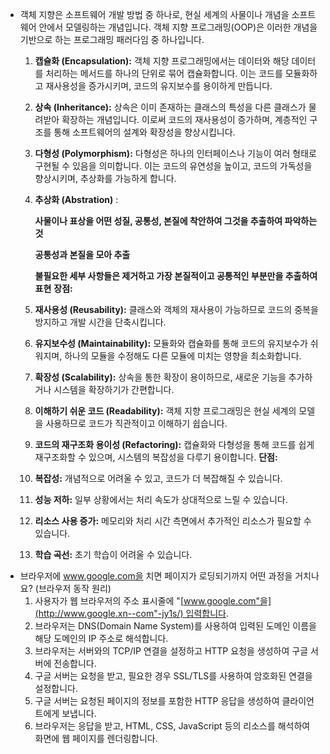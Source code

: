 -   객체 지향은 소프트웨어 개발 방법 중 하나로, 현실 세계의 사물이나 개념을 소프트웨어 안에서 모델링하는 개념입니다. 객체 지향 프로그래밍(OOP)은 이러한 개념을 기반으로 하는 프로그래밍 패러다임 중 하나입니다.
    1. **캡슐화 (Encapsulation):** 객체 지향 프로그래밍에서는 데이터와 해당 데이터를 처리하는 메서드를 하나의 단위로 묶어 캡슐화합니다. 이는 코드를 모듈화하고 재사용성을 증가시키며, 코드의 유지보수를 용이하게 만듭니다.
    2. **상속 (Inheritance):** 상속은 이미 존재하는 클래스의 특성을 다른 클래스가 물려받아 확장하는 개념입니다. 이로써 코드의 재사용성이 증가하며, 계층적인 구조를 통해 소프트웨어의 설계와 확장성을 향상시킵니다.
    3. **다형성 (Polymorphism):** 다형성은 하나의 인터페이스나 기능이 여러 형태로 구현될 수 있음을 의미합니다. 이는 코드의 유연성을 높이고, 코드의 가독성을 향상시키며, 추상화를 가능하게 합니다.
    4. **추상화 (Abstration)** :

        **사물이나 표상을 어떤 성질, 공통성, 본질에 착안하여 그것을 추출하여 파악하는 것**

        **공통성과 본질을 모아 추출**

        **불필요한 세부 사항들은 제거하고 가장 본질적이고 공통적인 부분만을 추출하여 표현**
    **장점:**
    1. **재사용성 (Reusability):** 클래스와 객체의 재사용이 가능하므로 코드의 중복을 방지하고 개발 시간을 단축시킵니다.
    2. **유지보수성 (Maintainability):** 모듈화와 캡슐화를 통해 코드의 유지보수가 쉬워지며, 하나의 모듈을 수정해도 다른 모듈에 미치는 영향을 최소화합니다.
    3. **확장성 (Scalability):** 상속을 통한 확장이 용이하므로, 새로운 기능을 추가하거나 시스템을 확장하기가 간편합니다.
    4. **이해하기 쉬운 코드 (Readability):** 객체 지향 프로그래밍은 현실 세계의 모델을 사용하므로 코드가 직관적이고 이해하기 쉽습니다.
    5. **코드의 재구조화 용이성 (Refactoring):** 캡슐화와 다형성을 통해 코드를 쉽게 재구조화할 수 있으며, 시스템의 복잡성을 다루기 용이합니다.
    **단점:**
    1. **복잡성:** 개념적으로 어려울 수 있고, 코드가 더 복잡해질 수 있습니다.
    2. **성능 저하:** 일부 상황에서는 처리 속도가 상대적으로 느릴 수 있습니다.
    3. **리소스 사용 증가:** 메모리와 처리 시간 측면에서 추가적인 리소스가 필요할 수 있습니다.
    4. **학습 곡선:** 초기 학습이 어려울 수 있습니다.
-   브라우저에 www.google.com을 치면 페이지가 로딩되기까지 어떤 과정을 거치나요? (브라우저 동작 원리)
    1. 사용자가 웹 브라우저의 주소 표시줄에 "[www.google.com"을](http://www.google.xn--com"-jy1s/) 입력합니다.
    2. 브라우저는 DNS(Domain Name System)를 사용하여 입력된 도메인 이름을 해당 도메인의 IP 주소로 해석합니다.
    3. 브라우저는 서버와의 TCP/IP 연결을 설정하고 HTTP 요청을 생성하여 구글 서버에 전송합니다.
    4. 구글 서버는 요청을 받고, 필요한 경우 SSL/TLS를 사용하여 암호화된 연결을 설정합니다.
    5. 구글 서버는 요청된 페이지의 정보를 포함한 HTTP 응답을 생성하여 클라이언트에게 보냅니다.
    6. 브라우저는 응답을 받고, HTML, CSS, JavaScript 등의 리소스를 해석하여 화면에 웹 페이지를 렌더링합니다.
